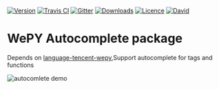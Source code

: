 [![Version](https://img.shields.io/apm/v/autocomplete-wepy.svg?style=flat-square)](https://atom.io/packages/autocomplete-wepy)
[![Travis CI](https://img.shields.io/travis/summerandwinter/autocomplete-wepy.svg?style=flat-square)](https://travis-ci.org/summerandwinter/autocomplete-wepy)
[![Gitter](https://img.shields.io/badge/chat-Gitter-ff69b4.svg?style=flat-square)](https://gitter.im/autocomplete-wepy)
[![Downloads](https://img.shields.io/apm/dm/autocomplete-wepy.svg?style=flat-square)](https://atom.io/packages/autocomplete-wepy)
[![Licence](https://img.shields.io/apm/l/autocomplete-wepy.svg?longCache=true&style=flat-square)](https://atom.io/packages/autocomplete-wepy)
[![David](https://img.shields.io/david/summerandwinter/autocomplete-wepy.svg?style=flat-square)](https://david-dm.org/summerandwinter/autocomplete-wepy)
# WePY Autocomplete package

 Depends on [language-tencent-wepy](https://atom.io/packages/language-tencent-wepy),Support autocomplete for tags and functions

![autocomlete demo](https://raw.githubusercontent.com/summerandwinter/autocomplete-wepy/master/screenshoot.gif)
